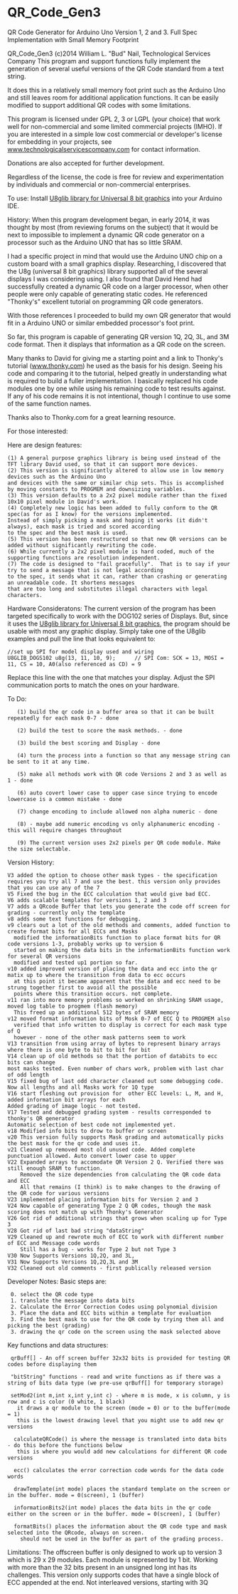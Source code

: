 QR_Code_Gen3
============

QR Code Generator for Arduino Uno Version 1, 2 and 3. Full Spec Implementation with Small Memory Footprint

QR_Code_Gen3
(c)2014 William L. "Bud" Nail, Technological Services Company
This program and support functions fully implement the generation of several useful versions of the QR Code standard from a text string.

It does this in a relatively small memory foot print such as the Arduino Uno and still leaves room for additional application functions.
It can be easily modified to support additional QR codes with some limitations.

This program is licensed under GPL 2, 3 or LGPL (your choice) that work well for non-commercial and some limited commercial projects (IMHO). 
If you are interested in a simple low cost commercial or developer's license for embedding in your projects, 
see  www.technologicalservicescompany.com for contact information.

Donations are also accepted for further development. 

Regardless of the license, the code is free for review and experimentation by individuals and commercial or non-commercial enterprises.

To use:
Install [U8glib library for Universal 8 bit graphics](https://github.com/olikraus/u8glib) into your Arduino IDE.


History:
When this program development began, in early 2014, it was thought by most (from reviewing forums on the subject) that it would be next to impossible to implement a dynamic QR code generator on a processor such as the Arduino UNO that has so little SRAM.

I had a specific project in mind that would use the Arduino UNO chip on a custom board with a small graphics display.
Researching, I discovered that the U8g (universal 8 bit graphics) library supported all of the several displays I was considering using.
I also found that David Hend had successfully created a dynamic QR code on a larger processor, when other people were only capable
of generating static codes. He referenced "Thonky's" excellent tutorial on programming QR code generators.

With those references I proceeded to build my own QR generator that would fit in a Arduino UNO or similar embedded processor's foot print.

So far, this program is capable of generating QR version 1Q, 2Q, 3L, and 3M code format. Then it displays 
that information as a QR code on the screen. 

Many thanks to David for giving me a starting point and a link to Thonky's tutorial (www.thonky.com) he used as the basis for his design.
Seeing his code and comparing it to the tutorial, helped greatly in understanding what is required to build a fuller implementation.
I basically replaced his code modules one by one while using his remaining code to test results against. If any of his code remains it 
is not intentional, though I continue to use some of the same function names.

Thanks also to Thonky.com for a great learning resource.

For those interested:

Here are design features: 

    (1) A general purpose graphics library is being used instead of the TFT library David used, so that it can support more devices.
    (2) This version is significantly altered to allow use in low memory devices such as the Arduino Uno 
    and devices with the same or similar chip sets. This is accomplished by moving constants to PROGMEM and downsizing variables.
    (3) This version defaults to a 2x2 pixel module rather than the fixed 10x10 pixel module in David's work. 
    (4) Completely new logic has been added to fully conform to the QR spec(as for as I know) for the versions implemented. 
    Instead of simply picking a mask and hoping it works (it didn't always), each mask is tried and scored according
    to the spec and the best mask is used.
    (5) This version has been restructured so that new QR versions can be added without significantly rewriting the code.
    (6) While currently a 2x2 pixel module is hard coded, much of the supporting functions are resolution independent.
    (7) The code is designed to "fail gracefully".  That is to say if your try to send a message that is not legal according
    to the spec, it sends what it can, rather than crashing or generating an unreadable code. It shortens messages
    that are too long and substitutes illegal characters with legal characters.

Hardware Consideratons: 
The current version of the program has been targeted specifically to work with the DOG102 series of Displays. But,
since it uses the [U8glib library for Universal 8 bit graphics](https://github.com/olikraus/u8glib), the program should be usable with most any graphic display.
Simply take one of the U8glib examples and pull the line that looks equivalent to:
```
//set up SPI for model display used and wiring
U8GLIB_DOGS102 u8g(13, 11, 10, 9);		// SPI Com: SCK = 13, MOSI = 11, CS = 10, A0(also referenced as CD) = 9
```
Replace this line with the one that matches your display.
Adjust the SPI communication ports to match the ones on your hardware.

To Do: 
       
       (1) build the qr code in a buffer area so that it can be built repeatedly for each mask 0-7 - done

       (2) build the test to score the mask methods. - done

       (3) build the best scoring and Display - done

       (4) turn the process into a function so that any message string can be sent to it at any time.

       (5) make all methods work with QR code Versions 2 and 3 as well as 1 - done

       (6) auto covert lower case to upper case since trying to encode lowercase is a common mistake - done

       (7) change encoding to include allowed non alpha numeric - done

       (8) - maybe add numeric encoding vs only alphanumeric encoding - this will require changes throughout

       (9) The current version uses 2x2 pixels per QR code module. Make the size selectable.
       
Version History:

    V3 added the option to choose other mask types - the specification requires you try all 7 and use the best. this version only provides that you can use any of the 7
    V5 Fixed the bug in the ECC calculation that would give bad ECC.
    V6 adds scalable templates for versions 1, 2 and 3
    V7 adds a QRcode Buffer that lets you generate the code off screen for grading - currently only the template
    v8 adds some text functions for debugging.
    v9 clears out a lot of the old methods and comments, added function to create format bits for all ECCs and Masks
      modified the informationBits function to place format bits for QR code versions 1-3, probably works up to version 6
      started on making the data bits in the informationBits function work for several QR versions
      modified and tested up1 portion so far.
    v10 added improved version of placing the data and ecc into the qr matix up to where the transition from data to ecc occurs
      at this point it became apparent that the data and ecc need to be strung together first to avoid all the possible
      points where this transition occurs. not complete.
    v11 ran into more memory problems so worked on shrinking SRAM usage, moved log table to progmem (flash memory)
      This freed up an additional 512 bytes of SRAM memory
    v12 moved format information bits of Mosk 0-7 of ECC Q to PROGMEM also
      verified that info written to display is correct for each mask type of Q
      however - none of the other mask patterns seem to work
    V13 transition from using array of bytes to represent binary arrays where there is one byte to bit to bit for bit
    V14 clean up of old methods so that the portion of databits to ecc bits can change
    most masks tested. Even number of chars work, problem with last char of odd length
    V15 fixed bug of last odd character cleaned out some debugging code. Now all lengths and all Masks work for 1Q type
    V16 start fleshing out provision for  other ECC levels: L, M, and H, added information bit arrays for each
    Added grading of image logic - not tested.
    V17 Tested and debugged grading system - results corresponded to thonky's QR generator
    Automatic selection of best code not implemented yet.
    v18 Modified info bits to drow to buffer or screen
    v20 This version fully supports Mask grading and automatically picks the best mask for the qr code and uses it.
    v21 Cleaned up removed most old unused code. Added complete punctuation allowed. Auto convert lower case to upper
    V22 Expanded arrays to accomodate QR Version 2 Q. Verified there was still enough SRAM to function.
        Removed the size dependencies from calculating the QR code data and ECC
        All that remains (I think) is to make changes to the drawing of the QR code for various versions
    V23 implemented placing information bits for Version 2 and 3
    V24 Now capable of generating Type 2 Q QR codes, though the mask scoring does not match up with Thonky's Generator
    V26 Got rid of additional strings that grows when scaling up for Type 3
    V28 Got rid of last bad string "dataString"
    V29 Cleaned up and rewrote much of ECC to work with different number of ECC and Message code words
        Still has a bug - works for Type 2 but not Type 3
    V30 Now Supports Versions 1Q,2Q, and 3L,
    V31 Now Supports Versions 1Q,2Q,3L and 3M
    V32 Cleaned out old comments - first publically released version

Developer Notes:
  Basic steps are:
    
     0. select the QR code type
     1. translate the message into data bits
     2. Calculate the Error Correction Codes using polynomial division
     3. Place the data and ECC bits within a template for evaluation
     3. Find the best mask to use for the QR code by trying them all and picking the best (grading)
     3. drawing the qr code on the screen using the mask selected above
     
  Key functions and data structures:
     
     qrBuff[] - An off screen buffer 32x32 bits is provided for testing QR codes before displaying them 
 
     "bitString" functions - read and write functions as if there was a string of bits data type (we pre-use qrBuff[] for temporary storage)
 
     setMod2(int m,int x,int y,int c) - where m is mode, x is column, y is row and c is color (0 white, 1 black)
       it draws a qr module to the screen (mode = 0) or to the buffer(mode = 1)
       this is the lowest drawing level that you might use to add new qr versions
       
      calculateQRCode() is where the message is translated into data bits - do this before the functions below
       this is where you would add new calculations for different QR code versions
       
      ecc() calculates the error correction code words for the data code words
 
      drawTemplate(int mode) places the standard template on the screen or in the buffer. mode = 0(screen), 1 (buffer)
      
      informationBits2(int mode) places the data bits in the qr code either on the screen or in the buffer. mode = 0(screen), 1 (buffer)
      
      formatBits() places the information about the QR code type and mask selected into the QRcode, always on screen. 
        should not be used in the buffer as part of the grading process.
        
  Limitations:
    The offscreen buffer is only designed to work up to version 3 which is 29 x 29 modules. Each module is represented by 1 bit.
    Working with more than the 32 bits present in an unsigned long int has its challenges.
    This version only supports codes that have a single block of ECC appended at the end. Not interleaved versions, starting with 3Q
